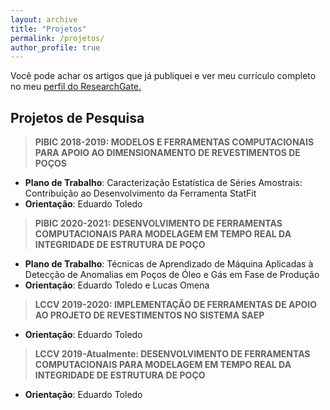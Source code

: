 ```yaml
---
layout: archive
title: "Projetos"
permalink: /projetos/
author_profile: true
---
```

 
 Você pode achar os artigos que já publiquei e ver meu currículo completo no meu <u><a href="https://www.researchgate.net/profile/Hugo_Azevedo5">perfil do ResearchGate</a>.</u>
 
 ## Projetos de Pesquisa

> **PIBIC 2018-2019: MODELOS E FERRAMENTAS COMPUTACIONAIS PARA APOIO AO DIMENSIONAMENTO DE REVESTIMENTOS DE POÇOS**
- **Plano de Trabalho**: Caracterização Estatística de Séries Amostrais: Contribuição ao Desenvolvimento da Ferramenta StatFit
- **Orientação**: Eduardo Toledo

> **PIBIC 2020-2021: DESENVOLVIMENTO DE FERRAMENTAS COMPUTACIONAIS PARA MODELAGEM EM TEMPO REAL DA INTEGRIDADE DE ESTRUTURA DE POÇO**
- **Plano de Trabalho**: Técnicas de Aprendizado de Máquina Aplicadas à Detecção de Anomalias em Poços de Óleo e Gás em Fase de Produção
- **Orientação**: Eduardo Toledo e Lucas Omena

> **LCCV 2019-2020: IMPLEMENTAÇÃO DE FERRAMENTAS DE APOIO AO PROJETO DE REVESTIMENTOS NO SISTEMA SAEP**
- **Orientação**: Eduardo Toledo

> **LCCV 2019-Atualmente: DESENVOLVIMENTO DE FERRAMENTAS COMPUTACIONAIS PARA MODELAGEM EM TEMPO REAL DA INTEGRIDADE DE ESTRUTURA DE POÇO**
- **Orientação**: Eduardo Toledo
